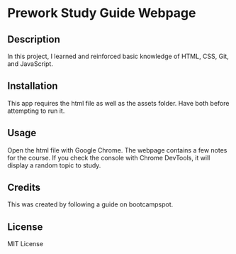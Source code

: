 # Prework Study Guide Webpage

## Description

In this project, I learned and reinforced basic knowledge of HTML, CSS, Git, and JavaScript.

## Installation

This app requires the html file as well as the assets folder. Have both before attempting to run it.

## Usage

Open the html file with Google Chrome. The webpage contains a few notes for the course. If you check the console with Chrome DevTools, it will display a random topic to study.

## Credits

This was created by following a guide on bootcampspot.

## License

MIT License